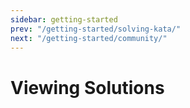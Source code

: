 ```yaml
---
sidebar: getting-started
prev: "/getting-started/solving-kata/"
next: "/getting-started/community/"
---
```


# Viewing Solutions

<!---
Viewing solutions after solving a kata is one of the best ways to learn.
TODO viewing
TODO voting
-->
